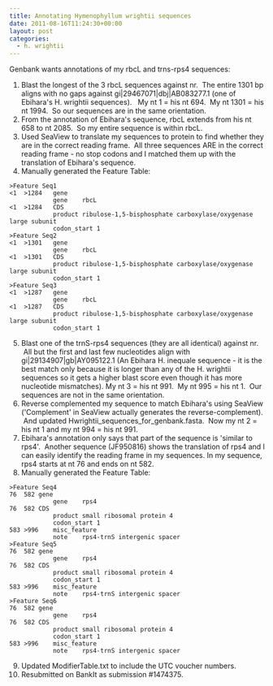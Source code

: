 ```yaml
---
title: Annotating Hymenophyllum wrightii sequences
date: 2011-08-16T11:24:30+00:00
layout: post
categories:
  - h. wrightii
---
```

Genbank wants annotations of my rbcL and trns-rps4 sequences:

  1. Blast the longest of the 3 rbcL sequences against nr.  The entire 1301 bp aligns with no gaps against gi\|29467071\|dbj\|AB083277.1 (one of Ebihara's H. wrightii sequences).   My nt 1 = his nt 694.  My nt 1301 = his nt 1994.  So our sequences are in the same orientation.
  2. From the annotation of Ebihara's sequence, rbcL extends from his nt 658 to nt 2085.  So my entire sequence is within rbcL.
  3. Used SeaView to translate my sequences to protein to find whether they are in the correct reading frame.  All three sequences ARE in the correct reading frame - no stop codons and I matched them up with the translation of Ebihara's sequence.
  4. Manually generated the Feature Table:

~~~
>Feature Seq1
<1	>1284	gene
			gene	rbcL
<1	>1284	CDS
			product	ribulose-1,5-bisphosphate carboxylase/oxygenase large subunit
			codon_start	1
>Feature Seq2
<1	>1301	gene
			gene	rbcL
<1	>1301	CDS
			product	ribulose-1,5-bisphosphate carboxylase/oxygenase large subunit
			codon_start	1
>Feature Seq3
<1	>1287	gene
			gene	rbcL
<1	>1287	CDS
			product	ribulose-1,5-bisphosphate carboxylase/oxygenase large subunit
			codon_start	1
~~~

  5. Blast one of the trnS-rps4 sequences (they are all identical) against nr.  All but the first and last few nucleotides align with gi\|29134907\|gb\|AY095122.1 (An Ebihara H. inequale sequence - it is the best match only because it is longer than any of the H. wrightii sequences so it gets a higher blast score even though it has more nucleotide mismatches). My nt 3 = his nt 991.  My nt 995 = his nt 1.  Our sequences are not in the same orientation.
  6. Reverse complemented my sequence to match Ebihara's using SeaView ('Complement' in SeaView actually generates the reverse-complement).  And updated Hwrightii_sequences_for_genbank.fasta.  Now my nt 2 = his nt 1 and my nt 994 = his nt 991.
  7. Ebihara's annotation only says that part of the sequence is 'similar to rps4'.  Another sequence (JF950816) shows the translation of rps4 and I can easily identify the reading frame in my sequences. In my sequence, rps4 starts at nt 76 and ends on nt 582.
  8. Manually generated the Feature Table:

~~~
>Feature Seq4
76	582	gene
			gene	rps4
76	582	CDS
			product	small ribosomal protein 4
			codon_start	1
583	>996	misc_feature
			note	rps4-trnS intergenic spacer
>Feature Seq5
76	582	gene
			gene	rps4
76	582	CDS
			product	small ribosomal protein 4
			codon_start	1
583	>996	misc_feature
			note	rps4-trnS intergenic spacer
>Feature Seq6
76	582	gene
			gene	rps4
76	582	CDS
			product	small ribosomal protein 4
			codon_start	1
583	>996	misc_feature
			note	rps4-trnS intergenic spacer
~~~

  9. Updated ModifierTable.txt to include the UTC voucher numbers.
 10. Resubmitted on BankIt as submission \#1474375.
